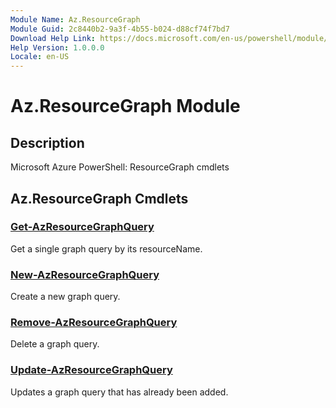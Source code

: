 ```yaml
---
Module Name: Az.ResourceGraph
Module Guid: 2c8440b2-9a3f-4b55-b024-d88cf74f7bd7
Download Help Link: https://docs.microsoft.com/en-us/powershell/module/az.resourcegraph
Help Version: 1.0.0.0
Locale: en-US
---
```


# Az.ResourceGraph Module
## Description
Microsoft Azure PowerShell: ResourceGraph cmdlets

## Az.ResourceGraph Cmdlets
### [Get-AzResourceGraphQuery](Get-AzResourceGraphQuery.md)
Get a single graph query by its resourceName.

### [New-AzResourceGraphQuery](New-AzResourceGraphQuery.md)
Create a new graph query.

### [Remove-AzResourceGraphQuery](Remove-AzResourceGraphQuery.md)
Delete a graph query.

### [Update-AzResourceGraphQuery](Update-AzResourceGraphQuery.md)
Updates a graph query that has already been added.

